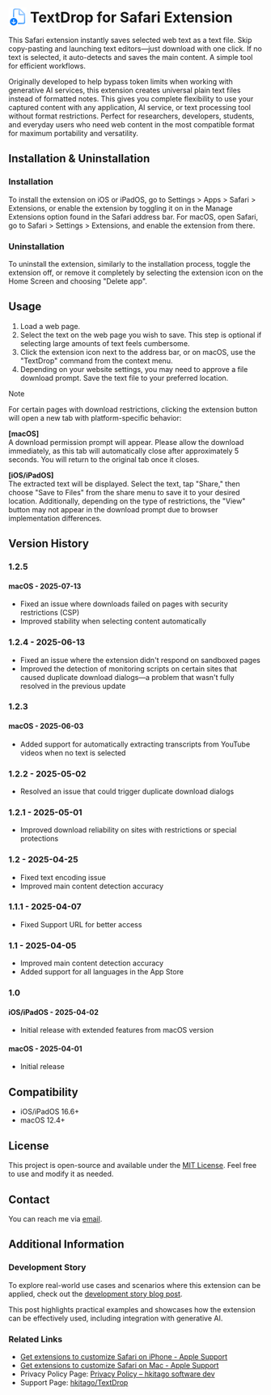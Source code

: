 # <img src="https://raw.githubusercontent.com/hkitago/TextDrop/refs/heads/main/Shared%20(App)/Resources/Icon.png" height="36" valign="bottom"/> TextDrop for Safari Extension

This Safari extension instantly saves selected web text as a text file. Skip copy-pasting and launching text editors—just download with one click. If no text is selected, it auto-detects and saves the main content. A simple tool for efficient workflows.

Originally developed to help bypass token limits when working with generative AI services, this extension creates universal plain text files instead of formatted notes. This gives you complete flexibility to use your captured content with any application, AI service, or text processing tool without format restrictions. Perfect for researchers, developers, students, and everyday users who need web content in the most compatible format for maximum portability and versatility.

## Installation & Uninstallation

### Installation

To install the extension on iOS or iPadOS, go to Settings > Apps > Safari > Extensions, or enable the extension by toggling it on in the Manage Extensions option found in the Safari address bar.
For macOS, open Safari, go to Safari > Settings > Extensions, and enable the extension from there.

### Uninstallation

To uninstall the extension, similarly to the installation process, toggle the extension off, or remove it completely by selecting the extension icon on the Home Screen and choosing "Delete app".

## Usage

1. Load a web page.
2. Select the text on the web page you wish to save. This step is optional if selecting large amounts of text feels cumbersome.
3. Click the extension icon next to the address bar, or on macOS, use the "TextDrop" command from the context menu.
4. Depending on your website settings, you may need to approve a file download prompt. Save the text file to your preferred location.

> [!NOTE]
> For certain pages with download restrictions, clicking the extension button will open a new tab with platform-specific behavior:
> 
> **[macOS]**  
> A download permission prompt will appear. Please allow the download immediately, as this tab will automatically close after approximately 5 seconds. You will return to the original tab once it closes.
> 
> **[iOS/iPadOS]**  
> The extracted text will be displayed. Select the text, tap "Share," then choose "Save to Files" from the share menu to save it to your desired location. Additionally, depending on the type of restrictions, the "View" button may not appear in the download prompt due to browser implementation differences.

## Version History

### 1.2.5

#### **macOS** - 2025-07-13

- Fixed an issue where downloads failed on pages with security restrictions (CSP)
- Improved stability when selecting content automatically

### 1.2.4 - 2025-06-13

- Fixed an issue where the extension didn't respond on sandboxed pages
- Improved the detection of monitoring scripts on certain sites that caused duplicate download dialogs—a problem that wasn't fully resolved in the previous update

### 1.2.3

#### **macOS** - 2025-06-03

- Added support for automatically extracting transcripts from YouTube videos when no text is selected

### 1.2.2 - 2025-05-02

- Resolved an issue that could trigger duplicate download dialogs

### 1.2.1 - 2025-05-01

- Improved download reliability on sites with restrictions or special protections

### 1.2 - 2025-04-25

- Fixed text encoding issue
- Improved main content detection accuracy

### 1.1.1 - 2025-04-07

- Fixed Support URL for better access

### 1.1 - 2025-04-05

- Improved main content detection accuracy
- Added support for all languages in the App Store

### 1.0

#### **iOS/iPadOS** - 2025-04-02

- Initial release with extended features from macOS version

#### **macOS** - 2025-04-01

- Initial release

## Compatibility

- iOS/iPadOS 16.6+
- macOS 12.4+

## License

This project is open-source and available under the [MIT License](LICENSE). Feel free to use and modify it as needed.

## Contact

You can reach me via [email](mailto:hkitago@icloud.com?subject=Support%20for%20TextDrop).

## Additional Information

### Development Story

To explore real-world use cases and scenarios where this extension can be applied, check out the [development story blog post](https://hkitago.com/2025/04/textdrop-dev-story/).

This post highlights practical examples and showcases how the extension can be effectively used, including integration with generative AI.

### Related Links

- [Get extensions to customize Safari on iPhone - Apple Support](https://support.apple.com/guide/iphone/iphab0432bf6/18.0/ios/18.0)
- [Get extensions to customize Safari on Mac - Apple Support](https://support.apple.com/guide/safari/get-extensions-sfri32508/mac)
- Privacy Policy Page: [Privacy Policy – hkitago software dev](https://hkitago.com/privacy-policy/)
- Support Page: [hkitago/TextDrop](https://github.com/hkitago/ColorMark/)
